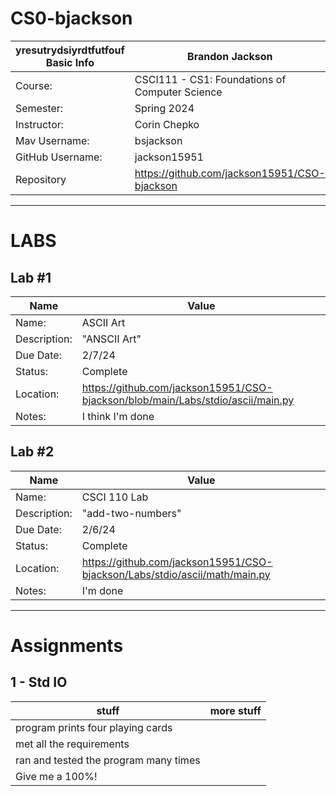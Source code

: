 # CS0-bjackson

| yresutrydsiyrdtfutfouf Basic Info | Brandon Jackson|
| --- | ---|
| Course: | CSCI111 - CS1: Foundations of Computer Science |
| Semester: | Spring 2024 |
| Instructor: | Corin Chepko |
| Mav Username: | bsjackson |
| GitHub Username: | jackson15951 |
| Repository | https://github.com/jackson15951/CSO-bjackson |

_______________________________________________________________________________________________________________

# LABS

## Lab #1
| Name | Value |
| --- | --- |
| Name: | ASCII Art |
| Description: | "ANSCII Art" |
| Due Date: | 2/7/24 |
| Status: | Complete |
| Location: | https://github.com/jackson15951/CSO-bjackson/blob/main/Labs/stdio/ascii/main.py |
| Notes: | I think I'm done |

## Lab #2
| Name | Value |
| --- | --- |
| Name: | CSCI 110 Lab |
| Description: | "add-two-numbers" |
| Due Date: | 2/6/24 |
| Status: | Complete |
| Location: | https://github.com/jackson15951/CSO-bjackson/Labs/stdio/ascii/math/main.py |
| Notes: | I'm done |

_______________________________________________________________________________________________________________

# Assignments
## 1 - Std IO
| stuff | more stuff |
| --- | --- | 
| program prints four playing cards | |
| met all the requirements | |
| ran and tested the program many times | |
| Give me a 100%! | |
